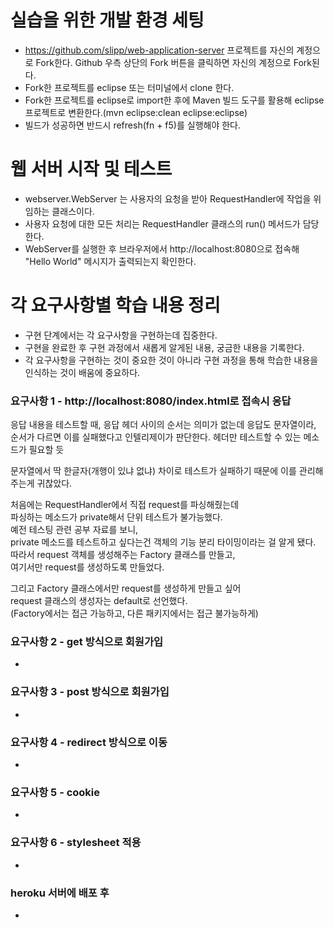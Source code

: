 # 실습을 위한 개발 환경 세팅
* https://github.com/slipp/web-application-server 프로젝트를 자신의 계정으로 Fork한다. Github 우측 상단의 Fork 버튼을 클릭하면 자신의 계정으로 Fork된다.
* Fork한 프로젝트를 eclipse 또는 터미널에서 clone 한다.
* Fork한 프로젝트를 eclipse로 import한 후에 Maven 빌드 도구를 활용해 eclipse 프로젝트로 변환한다.(mvn eclipse:clean eclipse:eclipse)
* 빌드가 성공하면 반드시 refresh(fn + f5)를 실행해야 한다.

# 웹 서버 시작 및 테스트
* webserver.WebServer 는 사용자의 요청을 받아 RequestHandler에 작업을 위임하는 클래스이다.
* 사용자 요청에 대한 모든 처리는 RequestHandler 클래스의 run() 메서드가 담당한다.
* WebServer를 실행한 후 브라우저에서 http://localhost:8080으로 접속해 "Hello World" 메시지가 출력되는지 확인한다.

# 각 요구사항별 학습 내용 정리
* 구현 단계에서는 각 요구사항을 구현하는데 집중한다. 
* 구현을 완료한 후 구현 과정에서 새롭게 알게된 내용, 궁금한 내용을 기록한다.
* 각 요구사항을 구현하는 것이 중요한 것이 아니라 구현 과정을 통해 학습한 내용을 인식하는 것이 배움에 중요하다. 

### 요구사항 1 - http://localhost:8080/index.html로 접속시 응답

응답 내용을 테스트할 때, 응답 헤더 사이의 순서는 의미가 없는데
응답도 문자열이라, 순서가 다르면 이를 실패했다고 인텔리제이가 판단한다.
헤더만 테스트할 수 있는 메소드가 필요할 듯

문자열에서 딱 한글자(개행이 있냐 없냐) 차이로 테스트가 실패하기 때문에 이를 관리해주는게 귀찮았다.

처음에는 RequestHandler에서 직접 request를 파싱해줬는데  
파싱하는 메소드가 private해서 단위 테스트가 불가능했다.  
예전 테스팅 관련 공부 자료를 보니,  
private 메소드를 테스트하고 싶다는건 객체의 기능 분리 타이밍이라는 걸 알게 됐다.  
따라서 request 객체를 생성해주는 Factory 클래스를 만들고,  
여기서만 request를 생성하도록 만들었다.

그리고 Factory 클래스에서만 request를 생성하게 만들고 싶어  
request 클래스의 생성자는 default로 선언했다.  
(Factory에서는 접근 가능하고, 다른 패키지에서는 접근 불가능하게)

### 요구사항 2 - get 방식으로 회원가입
* 

### 요구사항 3 - post 방식으로 회원가입
* 

### 요구사항 4 - redirect 방식으로 이동
* 

### 요구사항 5 - cookie
* 

### 요구사항 6 - stylesheet 적용
* 

### heroku 서버에 배포 후
* 